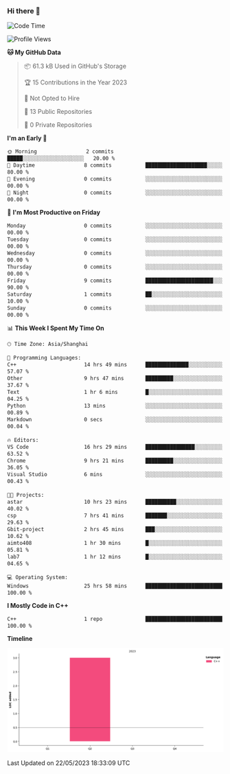 ### Hi there 👋

<!--START_SECTION:waka-->
![Code Time](http://img.shields.io/badge/Code%20Time-56%20hrs%2039%20mins-blue)

![Profile Views](http://img.shields.io/badge/Profile%20Views-1-blue)

**🐱 My GitHub Data** 

> 📦 61.3 kB Used in GitHub's Storage 
 > 
> 🏆 15 Contributions in the Year 2023
 > 
> 🚫 Not Opted to Hire
 > 
> 📜 13 Public Repositories 
 > 
> 🔑 0 Private Repositories 
 > 
**I'm an Early 🐤** 

```text
🌞 Morning                2 commits           █████░░░░░░░░░░░░░░░░░░░░   20.00 % 
🌆 Daytime                8 commits           ████████████████████░░░░░   80.00 % 
🌃 Evening                0 commits           ░░░░░░░░░░░░░░░░░░░░░░░░░   00.00 % 
🌙 Night                  0 commits           ░░░░░░░░░░░░░░░░░░░░░░░░░   00.00 % 
```
📅 **I'm Most Productive on Friday** 

```text
Monday                   0 commits           ░░░░░░░░░░░░░░░░░░░░░░░░░   00.00 % 
Tuesday                  0 commits           ░░░░░░░░░░░░░░░░░░░░░░░░░   00.00 % 
Wednesday                0 commits           ░░░░░░░░░░░░░░░░░░░░░░░░░   00.00 % 
Thursday                 0 commits           ░░░░░░░░░░░░░░░░░░░░░░░░░   00.00 % 
Friday                   9 commits           ██████████████████████░░░   90.00 % 
Saturday                 1 commits           ██░░░░░░░░░░░░░░░░░░░░░░░   10.00 % 
Sunday                   0 commits           ░░░░░░░░░░░░░░░░░░░░░░░░░   00.00 % 
```


📊 **This Week I Spent My Time On** 

```text
🕑︎ Time Zone: Asia/Shanghai

💬 Programming Languages: 
C++                      14 hrs 49 mins      ██████████████░░░░░░░░░░░   57.07 % 
Other                    9 hrs 47 mins       █████████░░░░░░░░░░░░░░░░   37.67 % 
Text                     1 hr 6 mins         █░░░░░░░░░░░░░░░░░░░░░░░░   04.25 % 
Python                   13 mins             ░░░░░░░░░░░░░░░░░░░░░░░░░   00.89 % 
Markdown                 0 secs              ░░░░░░░░░░░░░░░░░░░░░░░░░   00.04 % 

🔥 Editors: 
VS Code                  16 hrs 29 mins      ████████████████░░░░░░░░░   63.52 % 
Chrome                   9 hrs 21 mins       █████████░░░░░░░░░░░░░░░░   36.05 % 
Visual Studio            6 mins              ░░░░░░░░░░░░░░░░░░░░░░░░░   00.43 % 

🐱‍💻 Projects: 
astar                    10 hrs 23 mins      ██████████░░░░░░░░░░░░░░░   40.02 % 
csp                      7 hrs 41 mins       ███████░░░░░░░░░░░░░░░░░░   29.63 % 
Gbit-project             2 hrs 45 mins       ███░░░░░░░░░░░░░░░░░░░░░░   10.62 % 
aimto408                 1 hr 30 mins        █░░░░░░░░░░░░░░░░░░░░░░░░   05.81 % 
lab7                     1 hr 12 mins        █░░░░░░░░░░░░░░░░░░░░░░░░   04.65 % 

💻 Operating System: 
Windows                  25 hrs 58 mins      █████████████████████████   100.00 % 
```

**I Mostly Code in C++** 

```text
C++                      1 repo              █████████████████████████   100.00 % 
```



**Timeline**

![Lines of Code chart](https://raw.githubusercontent.com/AimerYoung/AimerYoung/main/assets/bar_graph.png)


 Last Updated on 22/05/2023 18:33:09 UTC
<!--END_SECTION:waka-->

<!--
**AimerYoung/AimerYoung** is a ✨ _special_ ✨ repository because its `README.md` (this file) appears on your GitHub profile.

Here are some ideas to get you started:

- 🔭 I’m currently working on ...
- 🌱 I’m currently learning ...
- 👯 I’m looking to collaborate on ...
- 🤔 I’m looking for help with ...
- 💬 Ask me about ...
- 📫 How to reach me: ...
- 😄 Pronouns: ...
- ⚡ Fun fact: ...
-->
